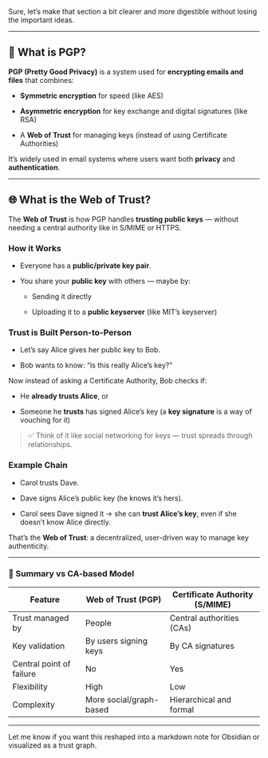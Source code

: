 Sure, let’s make that section a bit clearer and more digestible without losing the important ideas.

---

## 🔐 What is PGP?

**PGP (Pretty Good Privacy)** is a system used for **encrypting emails and files** that combines:

- **Symmetric encryption** for speed (like AES)
    
- **Asymmetric encryption** for key exchange and digital signatures (like RSA)
    
- A **Web of Trust** for managing keys (instead of using Certificate Authorities)
    

It’s widely used in email systems where users want both **privacy** and **authentication**.

---

## 🌐 What is the Web of Trust?

The **Web of Trust** is how PGP handles **trusting public keys** — without needing a central authority like in S/MIME or HTTPS.

### How it Works

- Everyone has a **public/private key pair**.
    
- You share your **public key** with others — maybe by:
    
    - Sending it directly
        
    - Uploading it to a **public keyserver** (like MIT’s keyserver)
        

### Trust is Built Person-to-Person

- Let’s say Alice gives her public key to Bob.
    
- Bob wants to know: “Is this really Alice’s key?”
    

Now instead of asking a Certificate Authority, Bob checks if:

- He **already trusts Alice**, or
    
- Someone he **trusts** has signed Alice’s key (a **key signature** is a way of vouching for it)
    

> ✅ Think of it like social networking for keys — trust spreads through relationships.

### Example Chain

- Carol trusts Dave.
    
- Dave signs Alice’s public key (he knows it’s hers).
    
- Carol sees Dave signed it → she can **trust Alice’s key**, even if she doesn’t know Alice directly.
    

That’s the **Web of Trust**: a decentralized, user-driven way to manage key authenticity.

---

### 🔁 Summary vs CA-based Model

|Feature|Web of Trust (PGP)|Certificate Authority (S/MIME)|
|---|---|---|
|Trust managed by|People|Central authorities (CAs)|
|Key validation|By users signing keys|By CA signatures|
|Central point of failure|No|Yes|
|Flexibility|High|Low|
|Complexity|More social/graph-based|Hierarchical and formal|

---

Let me know if you want this reshaped into a markdown note for Obsidian or visualized as a trust graph.